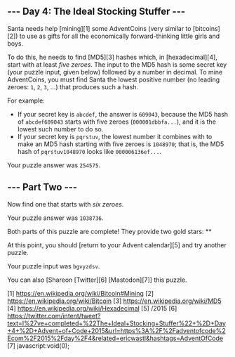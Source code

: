 
## --- Day 4: The Ideal Stocking Stuffer ---

Santa needs help [mining][1] some AdventCoins (very similar to [bitcoins][2]) to use as gifts for all the economically forward-thinking little girls and boys.

To do this, he needs to find [MD5][3] hashes which, in [hexadecimal][4], start with at least *five zeroes*. The input to the MD5 hash is some secret key (your puzzle input, given below) followed by a number in decimal. To mine
AdventCoins, you must find Santa the lowest positive number (no leading zeroes: `1`, `2`, `3`, ...) that produces such a hash.

For example:

* If your secret key is `abcdef`, the answer is `609043`, because the MD5 hash of `abcdef609043` starts with five zeroes (`000001dbbfa...`), and it is the lowest such number to do so.
* If your secret key is `pqrstuv`, the lowest number it combines with to make an MD5 hash starting with five zeroes is `1048970`; that is, the MD5 hash of `pqrstuv1048970` looks like `000006136ef...`.

Your puzzle answer was `254575`.

## --- Part Two ---

Now find one that starts with *six zeroes*.

Your puzzle answer was `1038736`.

Both parts of this puzzle are complete! They provide two gold stars: **

At this point, you should [return to your Advent calendar][5] and try another puzzle.

Your puzzle input was `bgvyzdsv`.

You can also [Shareon [Twitter][6] [Mastodon][7]] this puzzle.

[1] https://en.wikipedia.org/wiki/Bitcoin#Mining
[2] https://en.wikipedia.org/wiki/Bitcoin
[3] https://en.wikipedia.org/wiki/MD5
[4] https://en.wikipedia.org/wiki/Hexadecimal
[5] /2015
[6] https://twitter.com/intent/tweet?text=I%27ve+completed+%22The+Ideal+Stocking+Stuffer%22+%2D+Day+4+%2D+Advent+of+Code+2015&url=https%3A%2F%2Fadventofcode%2Ecom%2F2015%2Fday%2F4&related=ericwastl&hashtags=AdventOfCode
[7] javascript:void(0);

